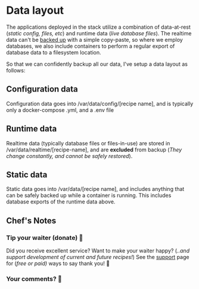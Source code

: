 # Data layout

The applications deployed in the stack utilize a combination of data-at-rest (_static config, files, etc_) and runtime data (_live database files_). The realtime data can't be [backed up](/recipies/duplicity) with a simple copy-paste, so where we employ databases, we also include containers to perform a regular export of database data to a filesystem location.

So that we can confidently backup all our data, I've setup a data layout as follows:

## Configuration data

Configuration data goes into /var/data/config/[recipe name], and is typically only a docker-compose .yml, and a .env file

## Runtime data

Realtime data (typically database files or files-in-use) are stored in /var/data/realtime/[recipe-name], and are **excluded** from backup (_They change constantly, and cannot be safely restored_).

## Static data

Static data goes into /var/data/[recipe name], and includes anything that can be safely backed up while a container is running. This includes database exports of the runtime data above.


## Chef's Notes

### Tip your waiter (donate) 👏

Did you receive excellent service? Want to make your waiter happy? (_..and support development of current and future recipes!_) See the [support](/support/) page for (_free or paid)_ ways to say thank you! 👏

### Your comments? 💬
